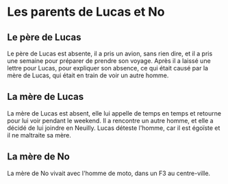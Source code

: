 # Les parents de Lucas et No

## Le père de Lucas

Le père de Lucas est absente, il a pris un avion, sans rien dire, et il a pris une semaine pour préparer de prendre son voyage. Après il a laissé une lettre pour Lucas, pour expliquer son absence, ce qui était causé par la mère de Lucas, qui était en train de voir un autre homme. 

## La mère de Lucas

La mère de Lucas est absent, elle lui appelle de temps en temps et retourne pour lui voir pendant le weekend. Il a rencontre un autre homme, et elle a décidé de lui joindre en Neuilly. Lucas déteste l'homme, car il est égoïste et il ne maltraite sa mère. 

## La mère de No

La mère de No vivait avec l'homme de moto, dans un F3 au centre-ville. 
